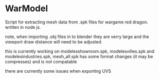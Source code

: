 # WarModel
Script for extracting mesh data from .spk files for wargame red dragon. written in node js.

note, when importing .obj files in to blender they are verry large and the viewport draw distance will need to be adjusted.

this is currently working on modelesshowroom.spk, modelesvilles.spk and modelesindustries.spk, mesh_all.spk has some format changes (it may be compresses) and is not compatable

there are currently some issues when exporting UVS
